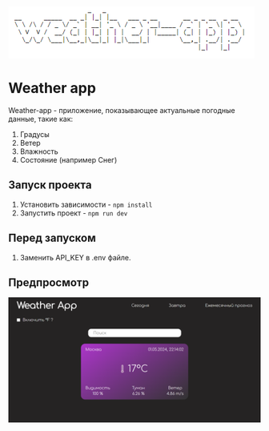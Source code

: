 ![Logo](image.png)

# Weather app

Weather-app - приложение, показывающее актуальные погодные данные, такие как:

1. Градусы
2. Ветер
3. Влажность
4. Состояние (например Снег)

## Запуск проекта

1. Установить зависимости - `npm install`
1. Запустить проект - `npm run dev`

## Перед запуском

1. Заменить API_KEY в .env файле.

## Предпросмотр

![Preview](public/forgithub.png)
